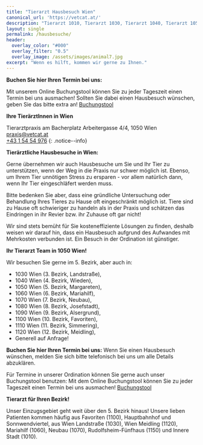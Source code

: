```yaml
---
title: "Tierarzt Hausbesuch Wien"
canonical_url: 'https://vetcat.at/'
description: "Tierarzt 1010, Tierarzt 1030, Tierarzt 1040, Tierarzt 1050, Tierarzt 1060, Tierarzt 1070, Tierarzt 1080, Tierarzt 1100, Tierarzt Meidling"
layout: single
permalink: /hausbesuche/
header:
  overlay_color: "#000"
  overlay_filter: "0.5"
  overlay_image: /assets/images/animal7.jpg
excerpt: "Wenn es hilft, kommen wir gerne zu Ihnen."
---
```


**Buchen Sie hier Ihren Termin bei uns:**

Mit unserem Online Buchungstool können Sie zu jeder Tageszeit einen Termin bei uns ausmachen! Sollten Sie dabei einen Hausbesuch wünschen, geben Sie das bitte extra an!
[Buchungstool](./buchungstool.md)

**Ihre TierärztInnen in Wien**

Tierarztpraxis am Bacherplatz 
Arbeitergasse 4/4, 1050 Wien  
<i class="fas fa-fw fa-envelope"></i> <a href="mailto:praxis@vetcat.at">praxis@vetcat.at</a>  
<i class="fas fa-fw fa-phone"></i> <a href="tel: + 43 1 54 54 976">+43 1 54 54 976</a>
{: .notice--info}



**Tierärztliche Hausbesuche in Wien:**

Gerne übernehmen wir auch Hausbesuche um Sie und Ihr Tier zu unterstützen, wenn der Weg in die Praxis nur schwer möglich ist. Ebenso, um Ihrem Tier unnötigen Stress zu ersparen - vor allem natürlich dann, wenn Ihr Tier eingeschläfert werden muss.

Bitte bedenken Sie aber, dass eine gründliche Untersuchung oder Behandlung Ihres Tieres zu Hause oft eingeschränkt möglich ist. Tiere sind zu Hause oft schwieriger zu handeln als in der Praxis und schätzen das Eindringen in ihr Revier bzw. ihr Zuhause oft gar nicht!

Wir sind stets bemüht für Sie kosteneffiziente Lösungen zu finden, deshalb weisen wir darauf hin, dass ein Hausbesuch aufgrund des Aufwandes mit Mehrkosten verbunden ist. Ein Besuch in der Ordination ist günstiger.

**Ihr Tierarzt Team in 1050 Wien!**

Wir besuchen Sie gerne im 5. Bezirk, aber auch in:
* 1030 Wien (3. Bezirk, Landstraße),
* 1040 Wien (4. Bezirk, Wieden),
* 1050 Wien (5. Bezirk, Margareten),
* 1060 Wien (6. Bezirk, Mariahilf),
* 1070 Wien (7. Bezirk, Neubau),
* 1080 Wien (8. Bezirk, Josefstadt),
* 1090 Wien (9. Bezirk, Alsergrund),
* 1100 Wien (10. Bezirk, Favoriten),
* 1110 Wien (11. Bezirk, Simmering),
* 1120 Wien (12. Bezirk, Meidling),
* Generell auf Anfrage!



**Buchen Sie hier Ihren Termin bei uns:**
Wenn Sie einen Hausbesuch wünschen, melden Sie sich bitte telefonisch bei uns um alle Details abzuklären.

Für Termine in unserer Ordination können Sie gerne auch unser Buchungstool benutzen:
Mit dem Online Buchungstool können Sie zu jeder Tageszeit einen Termin bei uns ausmachen!
[Buchungstool](./buchungstool.md) 

**Tierarzt für Ihren Bezirk!**

Unser Einzugsgebiet geht weit über den 5. Bezirk hinaus!
Unsere lieben Patienten kommen häufig aus Favoriten (1100), Hauptbahnhof und Sonnwendviertel, aus Wien Landstraße (1030), Wien Meidling (1120), Mariahilf (1060), Neubau (1070), Rudolfsheim-Fünfhaus (1150) und Innere Stadt (1010).
